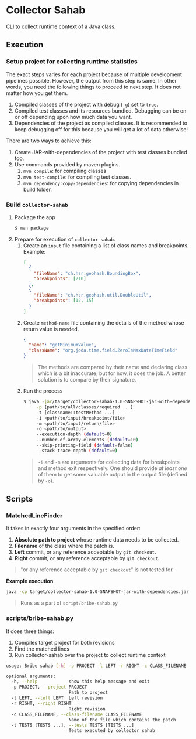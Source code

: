 # Collector Sahab

CLI to collect runtime context of a Java class.

## Execution

### Setup project for collecting runtime statistics

The exact steps varies for each project because of multiple development
pipelines possible. However, the output from this step is same. In other
words, you need the following things to proceed to next step. It does not
matter how you get them.

1. Compiled classes of the project with debug (`-g`) set to `true`.
2. Compiled test classes and its resources bundled. Debugging can be on or off
   depending upon how much data you want.
3. Dependencies of the project as compiled classes. It is recommended to keep
   debugging off for this because you will get a lot of data otherwise!

There are two ways to achieve this:
1. Create JAR-with-dependencies of the project with test classes bundled too.
2. Use commands provided by maven plugins.
   1. `mvn compile`: for compiling classes
   2. `mvn test-compile`: for compiling test classes.
   3. `mvn dependency:copy-dependencies`: for copying dependencies in build folder.

### Build `collector-sahab`

1. Package the app
    ```bash
   $ mvn package
    ```
2. Prepare for execution of `collector sahab`.
   1. Create an `input` file containing a list of class names and breakpoints.
      Example:
      ```json
      [
        {
          "fileName": "ch.hsr.geohash.BoundingBox",
          "breakpoints": [210]
        },
        {
          "fileName": "ch.hsr.geohash.util.DoubleUtil",
          "breakpoints": [12, 15]
        }
      ]
      ```
   2. Create `method-name` file containing the details of the method whose
      return value is needed.
      ```json
      {
        "name": "getMinimumValue",
        "className": "org.joda.time.field.ZeroIsMaxDateTimeField"
      }
      ```
         > The methods are compared by their name and declaring class which is a bit inaccurate,
        but for now, it does the job. A better solution is to compare by their signature.
   3. Run the process
      ```bash
      $ java -jar/target/collector-sahab-1.0-SNAPSHOT-jar-with-dependencies.jar \
           -p [path/to/all/classes/required ...]
           -t [classname::testMethod ...]
           -i <path/to/input/breakpoint/file>
           -m <path/to/input/return/file>
           -o <path/to/output>
           --execution-depth (default=0)
           --number-of-array-elements (default=10)
           --skip-printing-field (default=false)
           --stack-trace-depth (default=0)
      ```
         > `-i` and `-m` are arguments for collecting data for breakpoints and method exit
        respectively. One should provide _at least one_ of them to get some valuable output
        in the output file (defined by `-o`).

## Scripts

### MatchedLineFinder

It takes in exactly four arguments in the specified order:
1. **Absolute path to project** whose runtime data needs to be collected.
2. **Filename** of the class where the patch is.
3. **Left** commit, or any reference acceptable by `git checkout`.
4. **Right** commit, or any reference acceptable by `git checkout`.

> "or any reference acceptable by `git checkout`" is not tested for.

**Example execution**
```bash
java -cp target/collector-sahab-1.0-SNAPSHOT-jar-with-dependencies.jar se.kth.debug.MatchedLineFinder /home/assert/Desktop/experiments/drr-as-pr/Time-11 DateTimeZoneBuilder.java e5d67a8162aebb7dbd5df8cdc21442ef111d2ba1 1c04679173a46faa59e73f68def33f60843f8beb
```

> Runs as a part of `script/bribe-sahab.py`

### scripts/bribe-sahab.py

It does three things:
1. Compiles target project for both revisions
2. Find the matched lines
3. Run collector-sahab over the project to collect runtime context

```bash
usage: Bribe sahab [-h] -p PROJECT -l LEFT -r RIGHT -c CLASS_FILENAME -t TESTS [TESTS ...]

optional arguments:
  -h, --help            show this help message and exit
  -p PROJECT, --project PROJECT
                        Path to project
  -l LEFT, --left LEFT  Left revision
  -r RIGHT, --right RIGHT
                        Right revision
  -c CLASS_FILENAME, --class-filename CLASS_FILENAME
                        Name of the file which contains the patch
  -t TESTS [TESTS ...], --tests TESTS [TESTS ...]
                        Tests executed by collector sahab
```
